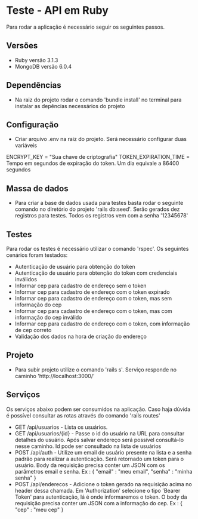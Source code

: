 # Teste - API em Ruby

Para rodar a aplicação é necessário seguir os seguintes passos.

## Versões

- Ruby versão 3.1.3
- MongoDB versão 6.0.4

## Dependências

- Na raiz do projeto rodar o comando 'bundle install' no terminal para instalar as depências necessários do projeto

## Configuração

- Criar arquivo .env na raiz do projeto. Será necessário configurar duas variáveis

ENCRYPT_KEY = "Sua chave de criptografia"
TOKEN_EXPIRATION_TIME = Tempo em segundos de expiração do token. Um dia equivale a 86400 segundos

## Massa de dados

- Para criar a base de dados usada para testes basta rodar o seguinte comando no diretório do projeto 'rails db:seed'. Serão gerados dez registros para testes. Todos os registros vem com a senha '12345678'

## Testes

Para rodar os testes é necessário utilizar o comando 'rspec'. Os seguintes cenários foram testados:

* Autenticação de usuário para obtenção do token
* Autenticação de usuário para obtenção do token com credenciais inválidos
* Informar cep para cadastro de endereço sem o token
* Informar cep para cadastro de endereço com o token expirado
* Informar cep para cadastro de endereço com o token, mas sem informação do cep
* Informar cep para cadastro de endereço com o token, mas com informação do cep inválido
* Informar cep para cadastro de endereço com o token, com informação de cep correto
* Validação dos dados na hora de criação do endereço 

## Projeto

- Para subir projeto utilize o comando 'rails s'. Serviço responde no caminho 'http://localhost:3000/'

## Serviços

Os serviços abaixo podem ser consumidos na aplicação. Caso haja dúvida é possível consultar as rotas através do comando 'rails routes'

* GET /api/usuarios - Lista os usuários. 
* GET /api/usuarios/{id} - Passe o id do usuário na URL para consultar detalhes do usuário. Após salvar endereço será possível consultá-lo nesse caminho. Id pode ser consultado na lista de usuários
* POST /api/auth - Utilize um email de usuário presente na lista e a senha padrão para realizar a autenticação. Será retornado um token para o usuário. Body da requisição precisa conter um JSON com os parâmetros email e senha. Ex : { "email" : "meu email", "senha" : "minha senha" }
* POST /api/enderecos - Adicione o token gerado na requisição acima no header dessa chamada. Em 'Authorization' selecione o tipo 'Bearer Token' para autenticação, lá é onde informaremos o token. O body da requisição precisa conter um JSON com a informação do cep. Ex : { "cep" : "meu cep" }
